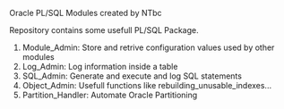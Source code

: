 Oracle PL/SQL Modules created by NTbc

Repository contains some usefull PL/SQL Package.
1. Module_Admin: Store and retrive configuration values used by other modules
2. Log_Admin: Log information inside a table
3. SQL_Admin: Generate and execute and log SQL statements
4. Object_Admin: Usefull functions like rebuilding_unusable_indexes...
5. Partition_Handler: Automate Oracle Partitioning
